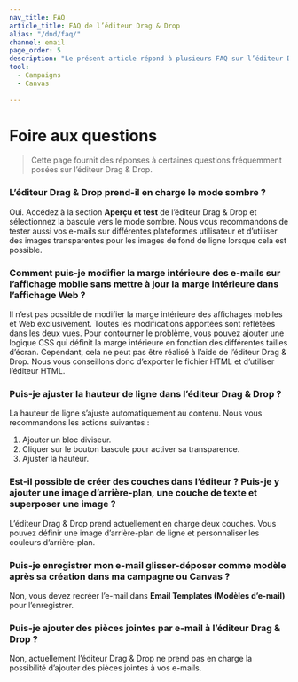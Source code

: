 ```yaml
---
nav_title: FAQ
article_title: FAQ de l’éditeur Drag & Drop
alias: "/dnd/faq/"
channel: email
page_order: 5
description: "Le présent article répond à plusieurs FAQ sur l’éditeur Drag & Drop."
tool: 
  - Campaigns
  - Canvas
  
---
```


# Foire aux questions

> Cette page fournit des réponses à certaines questions fréquemment posées sur l’éditeur Drag & Drop.

### L’éditeur Drag & Drop prend-il en charge le mode sombre ?

Oui. Accédez à la section **Aperçu et test** de l’éditeur Drag & Drop et sélectionnez la bascule vers le mode sombre. Nous vous recommandons de tester aussi vos e-mails sur différentes plateformes utilisateur et d’utiliser des images transparentes pour les images de fond de ligne lorsque cela est possible. 

### Comment puis-je modifier la marge intérieure des e-mails sur l’affichage mobile sans mettre à jour la marge intérieure dans l’affichage Web ?

Il n’est pas possible de modifier la marge intérieure des affichages mobiles et Web exclusivement. Toutes les modifications apportées sont reflétées dans les deux vues. Pour contourner le problème, vous pouvez ajouter une logique CSS qui définit la marge intérieure en fonction des différentes tailles d’écran. Cependant, cela ne peut pas être réalisé à l’aide de l’éditeur Drag & Drop. Nous vous conseillons donc d’exporter le fichier HTML et d’utiliser l’éditeur HTML.

### Puis-je ajuster la hauteur de ligne dans l’éditeur Drag & Drop ?

La hauteur de ligne s’ajuste automatiquement au contenu. Nous vous recommandons les actions suivantes :
1. Ajouter un bloc diviseur.
2. Cliquer sur le bouton bascule pour activer sa transparence.
3. Ajuster la hauteur.

### Est-il possible de créer des couches dans l’éditeur ? Puis-je y ajouter une image d’arrière-plan, une couche de texte et superposer une image ?

L’éditeur Drag & Drop prend actuellement en charge deux couches. Vous pouvez définir une image d’arrière-plan de ligne et personnaliser les couleurs d’arrière-plan.

### Puis-je enregistrer mon e-mail glisser-déposer comme modèle après sa création dans ma campagne ou Canvas ?

Non, vous devez recréer l’e-mail dans **Email Templates (Modèles d’e-mail)** pour l’enregistrer.

### Puis-je ajouter des pièces jointes par e-mail à l’éditeur Drag & Drop ?

Non, actuellement l’éditeur Drag & Drop ne prend pas en charge la possibilité d’ajouter des pièces jointes à vos e-mails.
